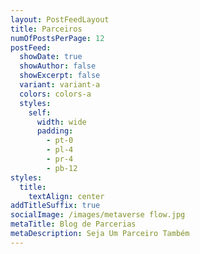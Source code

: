 ```yaml
---
layout: PostFeedLayout
title: Parceiros
numOfPostsPerPage: 12
postFeed:
  showDate: true
  showAuthor: false
  showExcerpt: false
  variant: variant-a
  colors: colors-a
  styles:
    self:
      width: wide
      padding:
        - pt-0
        - pl-4
        - pr-4
        - pb-12
styles:
  title:
    textAlign: center
addTitleSuffix: true
socialImage: /images/metaverse flow.jpg
metaTitle: Blog de Parcerias
metaDescription: Seja Um Parceiro Também
---
```

